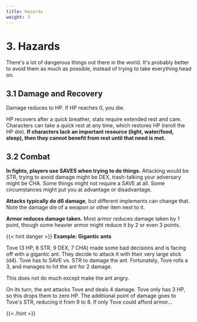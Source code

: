 ```yaml
---
title: Hazards
weight: 3
---
```

# 3. Hazards
There's a lot of dangerous things out there in the world.
It's probably better to avoid them as much as possible, instead of trying to take everything head on.

## 3.1 Damage and Recovery
Damage reduces to HP.
If HP reaches 0, you die.

HP recovers after a quick breather, stats require extended rest and care.
Characters can take a quick rest at any time, which restores HP (reroll the HP die).
**If characters lack an important resource (light, water/food, sleep), then they cannot benefit from rest until that need is met.**

## 3.2 Combat
**In fights, players use SAVES when trying to do things.**
Attacking would be STR, trying to avoid damage might be DEX, trash-talking your adversary might be CHA.
Some things might not require a SAVE at all.
Some circumstances might put you at advantage or disadvantage.

**Attacks typically do d6 damage**, but different implements can change that.
Note the damage die of a weapon or other item next to it.

**Armor reduces damage taken.**
Most armor reduces damage taken by 1 point, though some heavier armor might reduce it by 2 or even 3 points.

{{< hint danger >}}
**Example: Gigantic ants**

Tove (3 HP, 6 STR, 9 DEX, 7 CHA) made some bad decisions and is facing off with a gigantic ant.
They decide to attack it with their very large stick (d4).
Tove has to SAVE vs. STR to damage the ant.
Fortunately, Tove rolls a 3, and manages to hit the ant for 2 damage.

This does not do much except make the ant angry.

On its turn, the ant attacks Tove and deals 4 damage.
Tove only has 3 HP, so this drops them to zero HP.
The additional point of damage goes to Tove's STR, reducing it from 9 to 8.
If only Tove could afford armor…

{{< /hint >}}